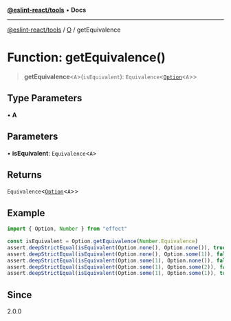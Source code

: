[**@eslint-react/tools**](../../../README.md) • **Docs**

***

[@eslint-react/tools](../../../README.md) / [O](../README.md) / getEquivalence

# Function: getEquivalence()

> **getEquivalence**\<`A`\>(`isEquivalent`): `Equivalence`\<[`Option`](../type-aliases/Option.md)\<`A`\>\>

## Type Parameters

• **A**

## Parameters

• **isEquivalent**: `Equivalence`\<`A`\>

## Returns

`Equivalence`\<[`Option`](../type-aliases/Option.md)\<`A`\>\>

## Example

```ts
import { Option, Number } from "effect"

const isEquivalent = Option.getEquivalence(Number.Equivalence)
assert.deepStrictEqual(isEquivalent(Option.none(), Option.none()), true)
assert.deepStrictEqual(isEquivalent(Option.none(), Option.some(1)), false)
assert.deepStrictEqual(isEquivalent(Option.some(1), Option.none()), false)
assert.deepStrictEqual(isEquivalent(Option.some(1), Option.some(2)), false)
assert.deepStrictEqual(isEquivalent(Option.some(1), Option.some(1)), true)
```

## Since

2.0.0
